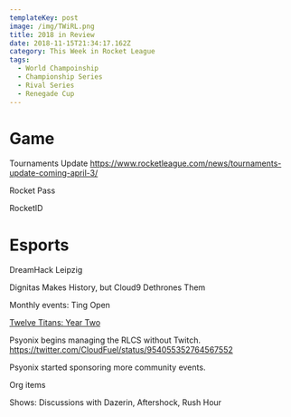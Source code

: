 ```yaml
---
templateKey: post
image: /img/TWiRL.png
title: 2018 in Review
date: 2018-11-15T21:34:17.162Z
category: This Week in Rocket League
tags:
  - World Champoinship
  - Championship Series
  - Rival Series
  - Renegade Cup
---
```

# Game

Tournaments Update https://www.rocketleague.com/news/tournaments-update-coming-april-3/

Rocket Pass

RocketID

# Esports

DreamHack Leipzig

Dignitas Makes History, but Cloud9 Dethrones Them

Monthly events: Ting Open

[Twelve Titans: Year Two](https://www.youtube.com/watch?v=5quNuAchgkQ)

Psyonix begins managing the RLCS without Twitch. https://twitter.com/CloudFuel/status/954055352764567552

Psyonix started sponsoring more community events. 

Org items

Shows: Discussions with Dazerin, Aftershock, Rush Hour
